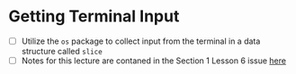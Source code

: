 # Getting Terminal Input

- [ ] Utilize the `os` package to collect input from the terminal in a data structure called `slice`
- [ ] Notes for this lecture are contaned in the Section 1 Lesson 6 issue [here](https://github.com/rodriggj/Go/issues/6)